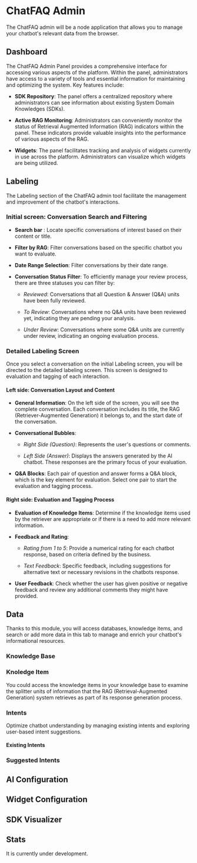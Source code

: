 # ChatFAQ Admin

The ChatFAQ admin will be a node application that allows you to manage your chatbot's relevant data from the browser.

## Dashboard

The ChatFAQ Admin Panel provides a comprehensive interface for accessing various aspects of the platform. Within the panel, administrators have access to a variety of tools and essential information for maintaining and optimizing the system. Key features include:

- **SDK Repository**: The panel offers a centralized repository where administrators can see information about existing System Domain Knowledges (SDKs). 

- **Active RAG Monitoring**: Administrators can conveniently monitor the status of Retrieval Augmented Information (RAG) indicators within the panel. These indicators provide valuable insights into the performance of various aspects of the RAG.

- **Widgets**: The panel facilitates tracking and analysis of widgets currently in use across the platform. Administrators can visualize which widgets are being utilized.



## Labeling

The Labeling section of the ChatFAQ admin tool facilitate the management and improvement of the chatbot's interactions.  

### Initial screen: Conversation Search and Filtering

- **Search bar** : Locate specific conversations of interest based on their content or title.
  
- **Filter by RAG**: Filter conversations based on the specific chatbot you want to evaluate.
  
- **Date Range Selection**: Filter conversations by their date range.
  
- **Conversation Status Filter**: To efficiently manage your review process, there are three statuses you can filter by:
  
    - *Reviewed*: Conversations that all Question & Answer (Q&A) units have been fully reviewed.
      
    - *To Review*: Conversations where no Q&A units have been reviewed yet, indicating they are pending your analysis.
      
    - *Under Review*: Conversations where some Q&A units are currently under review, indicating an ongoing evaluation process.
 
### Detailed Labeling Screen

Once you select a conversation on the initial Labeling screen, you will be directed to the detailed labeling screen. This screen is designed to evaluation and tagging of each interaction.

#### Left side: Conversation Layout and Content

- **General Information**: On the left side of the screen, you will see the complete conversation. Each conversation includes its title, the RAG (Retriever-Augmented Generation) it belongs to, and the start date of the conversation.
  
- **Conversational Bubbles**:
  
  - *Right Side (Question)*: Represents the user's questions or comments.
    
  - *Left Side (Answer)*: Displays the answers generated by the AI chatbot. These responses are the primary focus of your evaluation.
    
- **Q&A Blocks**: Each pair of question and answer forms a Q&A block, which is the key element for evaluation. Select one pair to start the evaluation and tagging process.

#### Right side: Evaluation and Tagging Process

- **Evaluation of Knowledge Items**: Determine if the knowledge items used by the retriever are appropriate or if there is a need to add more relevant information.

- **Feedback and Rating**:
        
    - _Rating from 1 to 5_: Provide a numerical rating for each chatbot response, based on criteria defined by the business.
    
    - _Text Feedback_: Specific feedback, including suggestions for alternative text or necessary revisions in the chatbots response.

- **User Feedback**: Check whether the user has given positive or negative feedback and review any additional comments they might have provided.

## Data

Thanks to this module, you will access databases, knowledge items, and search or add more data in this tab to manage and enrich your chatbot's informational resources.

### Knowledge Base

### Knoledge Item

You could access the knowledge items in your knowledge base to examine the splitter units of information that the RAG (Retrieval-Augmented Generation) system retrieves as part of its response generation process.

### Intents

Optimize chatbot understanding by managing existing intents and exploring user-based intent suggestions.

#### Existing Intents

### Suggested Intents

## AI Configuration

## Widget Configuration

## SDK Visualizer

## Stats

It is currently under development.
